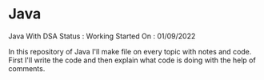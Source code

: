 # Java
Java With DSA  Status : Working
Started On : 01/09/2022

In this repository of Java I'll make file on every topic with notes and code. 
First I'll write the code and then explain what code is doing with the help of comments.